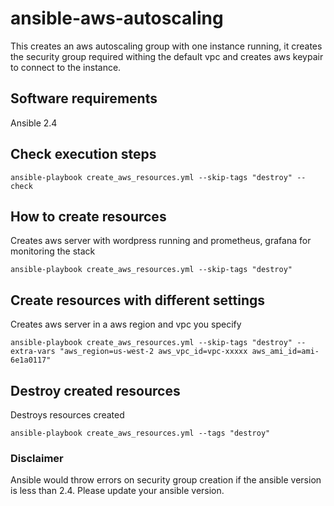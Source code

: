 # ansible-aws-autoscaling
This creates an aws autoscaling group with one instance running, it creates the security group required withing the default vpc and 
creates aws keypair to connect to the instance.

## Software requirements
Ansible 2.4

## Check execution steps
```shell
ansible-playbook create_aws_resources.yml --skip-tags "destroy" --check
```

## How to create resources
Creates aws server with wordpress running and prometheus, grafana for monitoring the stack

```shell
ansible-playbook create_aws_resources.yml --skip-tags "destroy"
```

## Create resources with different settings
Creates aws server in a aws region and vpc you specify

```shell
ansible-playbook create_aws_resources.yml --skip-tags "destroy" --extra-vars "aws_region=us-west-2 aws_vpc_id=vpc-xxxxx aws_ami_id=ami-6e1a0117"
```

## Destroy created resources
Destroys resources created 

```shell
ansible-playbook create_aws_resources.yml --tags "destroy" 
```


### Disclaimer
Ansible would throw errors on security group creation if the ansible version is less than 2.4. Please update your ansible version.
